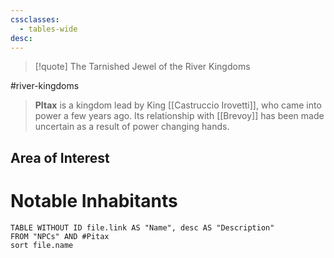 ```yaml
---
cssclasses:
  - tables-wide
desc:
---
```

>[!quote] The Tarnished Jewel of the River Kingdoms

#river-kingdoms

>**PItax** is a kingdom lead by King [[Castruccio Irovetti]], who came into power a few years ago. Its relationship with [[Brevoy]] has been made uncertain as a result of power changing hands.

## Area of Interest


# Notable Inhabitants
```dataview
TABLE WITHOUT ID file.link AS "Name", desc AS "Description"
FROM "NPCs" AND #Pitax
sort file.name
```